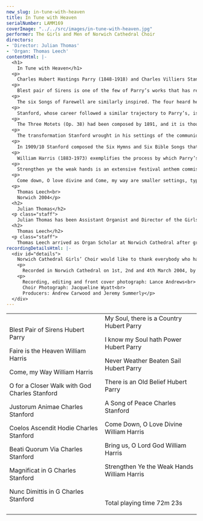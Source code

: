 ```yaml
---
new_slug: in-tune-with-heaven
title: In Tune with Heaven
serialNumber: LAMM169
coverImage: "../../src/images/in-tune-with-heaven.jpg"
performer: The Girls and Men of Norwich Cathedral Choir
directors:
- 'Director: Julian Thomas'
- 'Organ: Thomas Leech'
contentHtml: |-
  <h1>
    In Tune with Heaven</h1>
  <p>
    Charles Hubert Hastings Parry (1848-1918) and Charles Villiers Stanford (1852-1924) rose above the insular mediocrity of the British musical establishment of the time, exemplified in cathedrals throughout the country. Their prodigious musical abilities, together with wide-ranging intellect, energetic personality and a cosmopolitan outlook fostered by study abroad, allowed them to escape from the shadows of Mendelssohn and Spohr and lay the foundations of British musical renaissance.</p>
  <p>
    Blest pair of Sirens is one of the few of Parry’s works that has remained in the repertoire since its first performance, by Stanford in 1887. Setting Milton’s Ode at a Solemn Music the composer mirrors the poet’s three-part structure, and through his spontaneous and engaging lyricism creates a small masterpiece. The music is in perfect sympathy with Milton’s text and the tension between the opening section and the central passage concerning man’s discord (portrayed with a jarring change of metre and orchestration) is resolved at the last with one of Parry’s most exquisite melodies and a climax crowned with the return of the opening orchestral theme.</p>
  <p>
    The six Songs of Farewell are similarly inspired. The four heard here date from 1916 and, under the clouds of war and the composer’s failing health, evoke a noble and elegiac tone that seems to recall the late masterworks of Brahms. In the first, My soul there is a country, Parry’s concern with ‘just and noble accent’ is paramount; whilst this setting of Vaughan’s text is the most sectional motet of the set, the congruence of poetry and music is such that this never detracts from the overall sense. The shortest of the six, I know my soul hath power, is lighter in tone, even sardonic at times in its acknowledgement of man’s transient nature. Never weather beaten sail and There is an old belief add an intense contrapuntal dimension to the melodic beauty. The initial weariness of the former is perfectly captured in the diminished fifth motif, as is the final consolation in the rising octave of ‘Glory there the sun outshines’. The six-voice setting of Lockhart’s poem has a wider harmonic range with striking chordal passages (‘That creed I fain would keep’ quoting a plainsong Credo intonation) following imitation similar to that in Never weather beaten sail. As in all of the songs, Parry has complete command of the expressive potential of the choir using melody, harmony and tessitura to profound effect.</p>
  <p>
    Stanford, whose career followed a similar trajectory to Parry’s, is now regarded primarily as a brilliant teacher with a role-call of pupils including Vaughan Williams, Holst, Ireland, Bridge, Howells, Moeran and Lambert, and as a composer who reinvigorated the moribund cathedral tradition. His nine operas and seven symphonies are rarely performed and mainly unpublished, despite Vaughan Williams’ assertion that, had Stanford been German or Italian, his works would have been celebrated throughout his homeland.</p>
  <p>
    The Three Motets (Op. 38) had been composed by 1891, and it is thought that they were written to be sung as graces on certain feast days at dinners in Hall at Trinity College, Cambridge, where he held the post of organist for nine years. The ternary form of Justorum animae contrasts peaceful outer sections with a harmonically restless central passage. The eight-voice Ascension Day carol Coelos ascendit hodie is also cast in ternary form. The antiphonal writing interjects the text with repeated Alleluias and the sense of ascension is captured in the Amen, expanding from a single note to the final resonant cadence. The setting of the first verse of Psalm 119, Beati quorum via, is one of the most beautiful pieces in the cathedral repertory. The voices interweave with an effortless fluidity that belies the tight sonata-like structure of the motet.</p>
  <p>
    The transformation Stanford wrought in his settings of the communion service and the evening canticles was perhaps his greatest achievement in church music. The lovely Evening Service in G (1901) eschews the symphonic techniques he had employed in the earlier services in B flat and A in favour of a more intimate atmosphere. The Magnificat owes a certain debt to Schubert and, as is often commented, the treble solo and delicate organ accompaniment seem to evoke the image of Mary at her spinning-wheel. The overall mood of the Nunc Dimittis is appropriately valedictory, and personifies Simeon through the bass solo, with the choir making a telling contribution at ‘to be a light’. The restrained Gloria is built from the falling minor third theme of the opening, which is finally heard again in the closing ‘amen’.</p>
  <p>
    In 1909/10 Stanford composed the Six Hymns and Six Bible Songs that make up his op. 113, suggesting that each hymn (set for full choir) be followed by the appropriate song, for solo voice. O for a closer walk with God is based on the familiar hymn-tune Caithness, here transformed into a gentle triple-time metre. A Song of Peace (written to follow Pray that Jerusalem may have peace) takes words from Isaiah, traditionally heard in Advent. This association is reinforced with Stanford’s use of the hymn-tune Veni Emmanuel as part of the movement’s second theme. With the Magnificat in G, the Bible Songs (still too rarely performed) confirm Stanford’s mastery of the romantic song and his achievement in introducing this to the ecclesiastical environment.</p>
  <p>
    William Harris (1883-1973) exemplifies the process by which Parry’s and Stanford’s initially radical impact on English choral music eventually transformed into a highly conservative force in the musical establishment. Nevertheless, Harris, whose career as an organist eventually took him to St. George’s Chapel, Windsor Castle, produced a number of fine works, among them two anthems that stand alongside the finest choral works of Parry and Stanford. Faire is the heaven (1925) has been described as ‘a worthy successor to Blest Pair of Sirens’ and is a cornerstone of the cathedral repertory. Setting poetry of a quality equal to that in the Songs of Farewell Harris shows a similar command of choral writing. The scoring for double choir exploits a variety of textures: the two choirs enjoy a rapt exchange of material in the contemplative outer sections while antiphonal effects in the central passage are an arresting depiction of the choir of angels. Bring us, O Lord God (1959) shares a similarly rich harmonic world and is an apt companion piece to Faire is the heaven sharing many of the earlier anthem’s characteristics, although the scoring relies less on antiphonal effects.</p>
  <p>
    Strengthen ye the weak hands is an extensive festival anthem commissioned for the opening service of the 1949 Canterbury Festival, commemorating the science and art of healing. An imaginative response to the text, taken from Ecclesiasticus, Isaiah and the Book of Common Prayer, it stands in a long line of such works by English composers. A tenor recitative precedes the main theme of the piece (mirrored by the similar passage for full choir at the end) and Harris is particularly explicit in his setting of the words from Ecclesiasticus ‘Then shall the lame man leap as an hart’ both in the soprano and organ writing. The addition of the BCP text ‘O saviour of the world’ contains the heart of the work, adding the message of Christian salvation to the healing work of physicians and Harris responds with an intense yet subdued setting in stark contrast to the melodic sweep and excitement of the previous choral writing.</p>
  <p>
    Come down, O love divine and Come, my way are smaller settings, typical of the well-crafted music heard on a daily basis in the cathedral world. Harris’ fine tune for the well-known Pentecost hymn has unfortunately been eclipsed by Vaughan Williams’ equally good Down Ampney. However, in this hymn-anthem, the four verses are set with a winning simplicity, in a style similar to Stanford’s O for a closer walk. Likewise, the setting of George Herbert’s The Call suffers in the shadow of Vaughan Williams’ popular version. Harris writes a short ternary setting for choir and organ and produces an effective work that might otherwise be heard more frequently.</p>
  <p>
    Thomas Leech<br>
    Norwich 2004</p>
  <h2>
    Julian Thomas</h2>
  <p class="staff">
    Julian Thomas has been Assistant Organist and Director of the Girls’ Choir at Norwich Cathedral since September 2001. He gained his early musical training as a chorister at Salisbury Cathedral, and then as a music and academic scholar at Charterhouse, before going up to Jesus College, Cambridge, to read music as Organ Scholar. Whilst there he directed both the Chapel Choir and the College Mixed Choir, (including a CD recording of 20th century British choral music, and numerous foreign tours) and studied the organ with David Sanger. After graduating, Julian moved to Lincoln Cathedral to take up the new post of Second Assistant Organist, and in July 2000 he became a Fellow of the Royal College, gaining the Harding and Durrant prizes. He has appeared on both radio and television accompanying and conducting choirs in Lincoln and Norwich. In addition to his Cathedral duties, Julian teaches the organ, and gives regular recitals (recent venues having included Westminster, Blackburn, Salisbury, and Lincoln Cathedrals, and St. John, Smith Square, London). He has participated in a number of masterclasses with, amongst others, Naji Hakim and Nicolas Kynaston. He is a council member of the Friends of Cathedral Music, and is on the committee of the Association of Assistant Cathedral Organists. Julian is also Director of the Edington Music Festival (a Festival of Music within the Liturgy, which takes place in Wiltshire each August), and he is chorus-master for the U.E.A. Choir and directs the Norwich Cathedral Consort.</p>
  <h2>
    Thomas Leech</h2>
  <p class="staff">
    Thomas Leech arrived as Organ Scholar at Norwich Cathedral after graduating from Downing College, Cambridge, in July 2001. During his three years there as Organ Scholar he conducted Downing and Darwin College Choirs, as well as a number of major orchestral works. With Downing Choir he performed in Holland, Belgium, Hungary, Poland and the U.S.A, with Norwich Cathedral Choirs in Italy, Norway and Belgium, and he has also given concerts in France and Portugal. He has performed as a soloist in venues including Newcastle, Norwich and Winchester Cathedrals, Romsey Abbey and St. Michael’s, Cornhill, London, and his playing has been broadcast on BBC1 and live on Radio 3. He studied organ with David Sanger and in November 2002 studied in Germany with Johannes Geffert and at Klais Orgelbau with the inaugural Klais Organ Scholarship from the Eric Thompson Trust. He has participated in masterclasses and academies with many of today’s leading organists. Other current musical activities include conducting the Norwich-based Viva Voce Singers and private teaching. Thomas is a Fellow of the Royal College of Organists, winning the Durrant and Turpin prizes in the Fellowship examinations. He has recently been appointed Assistant Director of Music at Ripon Cathedral, a post he takes up in September 2004.</p>
recordingDetailsHtml: |-
  <div id="details">
    Norwich Cathedral Girls’ Choir would like to thank everybody who has supported this recording financially, especially Beryl Antony, Arthur Gallant, Christopher &amp; Judith Lawrence, a number of significant anonymous donors, and the friends and family of the late Jane Sheppard.
    <p>
      Recorded in Norwich Cathedral on 1st, 2nd and 4th March 2004, by kind of permission of the Chapter.</p>
    <p>
      Recording, editing and front cover photograph: Lance Andrews<br>
      Choir Photograph: Jacqueline Wyatt<br>
      Producers: Andrew Carwood and Jeremy Summerly</p>
  </div>
---
```


<table class="tracktable">
  <tbody>
    <tr>
      <td class="column1">
        <br>
        <span class="trackname">Blest Pair of Sirens </span> <span class="composer">Hubert Parry</span>
        <p>
          <span class="trackname">Faire is the Heaven </span> <span class="composer">William Harris</span></p>
        <p>
          <span class="trackname">Come, my Way </span> <span class="composer"> William Harris</span></p>
        <p>
          <span class="trackname">O for a Closer Walk with God </span> <span class="composer"> Charles Stanford</span></p>
        <p>
          <span class="trackname">Justorum Animae </span> <span class="composer"> Charles Stanford</span></p>
        <p>
          <span class="trackname">Coelos Ascendit Hodie </span> <span class="composer"> Charles Stanford</span></p>
        <p>
          <span class="trackname">Beati Quorum Via </span> <span class="composer"> Charles Stanford</span></p>
        <p>
          <span class="trackname">Magnificat in G </span> <span class="composer"> Charles Stanford</span></p>
        <p>
          <span class="trackname">Nunc Dimittis in G </span> <span class="composer"> Charles Stanford</span></p>
      </td>
      <td class="column2">
        <span class="trackname">My Soul, there is a Country</span><span class="composer"> Hubert Parry</span>
        <p>
          <span class="trackname">I know my Soul hath Power </span> <span class="composer"> Hubert Parry</span></p>
        <p>
          <span class="trackname">Never Weather Beaten Sail </span> <span class="composer"> Hubert Parry</span></p>
        <p>
          <span class="trackname">There is an Old Belief </span> <span class="composer"> Hubert Parry</span></p>
        <p>
          <span class="trackname">A Song of Peace </span> <span class="composer"> Charles Stanford</span></p>
        <p>
          <span class="trackname">Come Down, O Love Divine </span> <span class="composer"> William Harris</span></p>
        <p>
          <span class="trackname">Bring us, O Lord God </span> <span class="composer"> William Harris</span></p>
        <p>
          <span class="trackname">Strengthen Ye the Weak Hands </span> <span class="composer"> William Harris</span><br>
           </p>
        <p>
          <br>
          <span id="playingtime">Total playing time 72m 23s</span></p>
      </td>
    </tr>
  </tbody>
</table>
